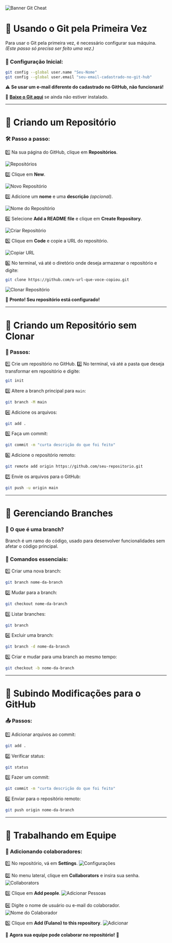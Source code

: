 ![Banner Git Cheat](https://i.imgur.com/Qj4inph.png)

# 🚀 Usando o Git pela Primeira Vez

Para usar o Git pela primeira vez, é necessário configurar sua máquina. *(Este passo só precisa ser feito uma vez.)*

### 🔧 Configuração Inicial:
```bash
git config --global user.name "Seu-Nome"
git config --global user.email "seu-email-cadastrado-no-git-hub"
```
⚠️ **Se usar um e-mail diferente do cadastrado no GitHub, não funcionará!**

🔗 **[Baixe o Git aqui](https://git-scm.com/downloads)** se ainda não estiver instalado.

---

# 📂 Criando um Repositório

### 🛠️ Passo a passo:

1️⃣ Na sua página do GitHub, clique em **Repositórios**.

   ![Repositórios](https://i.imgur.com/KW6FMkG.png)

2️⃣ Clique em **New**.

   ![Novo Repositório](https://i.imgur.com/GU8h8cM.png)

3️⃣ Adicione um **nome** e uma **descrição** *(opcional)*.

   ![Nome do Repositório](https://i.imgur.com/alDXOct.png)

4️⃣ Selecione **Add a README file** e clique em **Create Repository**.

   ![Criar Repositório](https://i.imgur.com/EKbGYer.png)

5️⃣ Clique em **Code** e copie a URL do repositório.

   ![Copiar URL](https://i.imgur.com/kGBDmbw.png)

6️⃣ No terminal, vá até o diretório onde deseja armazenar o repositório e digite:
```bash
git clone https://github.com/o-url-que-voce-copiou.git
```
   ![Clonar Repositório](https://i.imgur.com/c5VOaM2.png)

🎉 **Pronto! Seu repositório está configurado!**

---

# 🔨 Criando um Repositório sem Clonar

### 🔧 Passos:
1️⃣ Crie um repositório no GitHub.
2️⃣ No terminal, vá até a pasta que deseja transformar em repositório e digite:
```bash
git init
```
3️⃣ Altere a branch principal para `main`:
```bash
git branch -M main
```
4️⃣ Adicione os arquivos:
```bash
git add .
```
5️⃣ Faça um commit:
```bash
git commit -m "curta descrição do que foi feito"
```
6️⃣ Adicione o repositório remoto:
```bash
git remote add origin https://github.com/seu-repositorio.git
```
7️⃣ Envie os arquivos para o GitHub:
```bash
git push -u origin main
```

---

# 🌿 Gerenciando Branches

### 📌 O que é uma branch?
Branch é um ramo do código, usado para desenvolver funcionalidades sem afetar o código principal.

### 🔀 Comandos essenciais:
1️⃣ Criar uma nova branch:
```bash
git branch nome-da-branch
```
2️⃣ Mudar para a branch:
```bash
git checkout nome-da-branch
```
3️⃣ Listar branches:
```bash
git branch
```
4️⃣ Excluir uma branch:
```bash
git branch -d nome-da-branch
```
5️⃣ Criar e mudar para uma branch ao mesmo tempo:
```bash
git checkout -b nome-da-branch
```

---

# 🚀 Subindo Modificações para o GitHub

### 📤 Passos:
1️⃣ Adicionar arquivos ao commit:
```bash
git add .
```
2️⃣ Verificar status:
```bash
git status
```
3️⃣ Fazer um commit:
```bash
git commit -m "curta descrição do que foi feito"
```
4️⃣ Enviar para o repositório remoto:
```bash
git push origin nome-da-branch
```

---

# 👥 Trabalhando em Equipe

### 📌 Adicionando colaboradores:
1️⃣ No repositório, vá em **Settings**.
   ![Configurações](https://i.imgur.com/1W6FV3Y.png)

2️⃣ No menu lateral, clique em **Collaborators** e insira sua senha.
   ![Collaborators](https://i.imgur.com/TzS0mMO.png)

3️⃣ Clique em **Add people**.
   ![Adicionar Pessoas](https://i.imgur.com/12gtgyl.png)

4️⃣ Digite o nome de usuário ou e-mail do colaborador.
   ![Nome do Colaborador](https://i.imgur.com/iznSodJ.png)

5️⃣ Clique em **Add (Fulano) to this repository**.
   ![Adicionar](https://i.imgur.com/QeUugQk.png)

🎉 **Agora sua equipe pode colaborar no repositório!** 🚀
